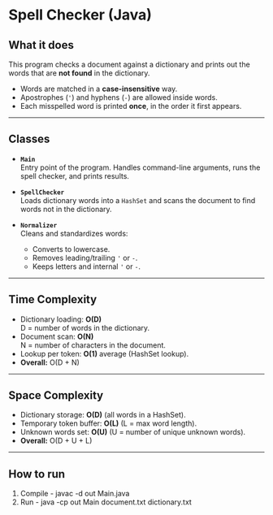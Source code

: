 # Spell Checker (Java)

## What it does
This program checks a document against a dictionary and prints out the words that are **not found** in the dictionary.  
- Words are matched in a **case-insensitive** way.  
- Apostrophes (`'`) and hyphens (`-`) are allowed inside words.  
- Each misspelled word is printed **once**, in the order it first appears.  

---

## Classes
- **`Main`**  
  Entry point of the program. Handles command-line arguments, runs the spell checker, and prints results.  

- **`SpellChecker`**  
  Loads dictionary words into a `HashSet` and scans the document to find words not in the dictionary.  

- **`Normalizer`**  
  Cleans and standardizes words:  
  - Converts to lowercase.  
  - Removes leading/trailing `'` or `-`.  
  - Keeps letters and internal `'` or `-`.  

---

## Time Complexity

- Dictionary loading: **O(D)**  
  D = number of words in the dictionary.  
- Document scan: **O(N)**  
  N = number of characters in the document.  
- Lookup per token: **O(1)** average (HashSet lookup).  
- **Overall:** O(D + N)  

---

## Space Complexity

- Dictionary storage: **O(D)** (all words in a HashSet).  
- Temporary token buffer: **O(L)** (L = max word length).  
- Unknown words set: **O(U)** (U = number of unique unknown words).  
- **Overall:** O(D + U + L)  

---

## How to run

1. Compile - javac -d out Main.java
2. Run - java -cp out Main document.txt dictionary.txt
